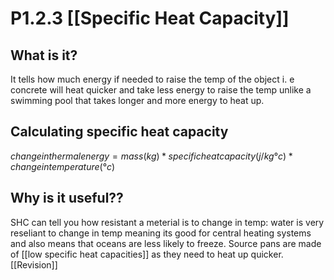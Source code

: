 # P1.2.3 [[Specific Heat Capacity]]
## What is it?
It tells how much energy if needed to raise the temp of the object i. e concrete will heat quicker and take less energy to raise the temp unlike a swimming pool that takes longer and more energy to heat up.

## Calculating specific heat capacity
$change in thermal energy= mass(kg) * specific heat capacity(j/kg°c) * change in temperature(°c)$ 
## Why is it useful??
SHC can tell you how resistant a meterial is to change in temp:
water is very reseliant to change in temp meaning its good for central heating systems and also means that oceans are less likely to freeze.  Source pans are made of [[low specific heat capacities]] as they need to heat up quicker. [[Revision]]